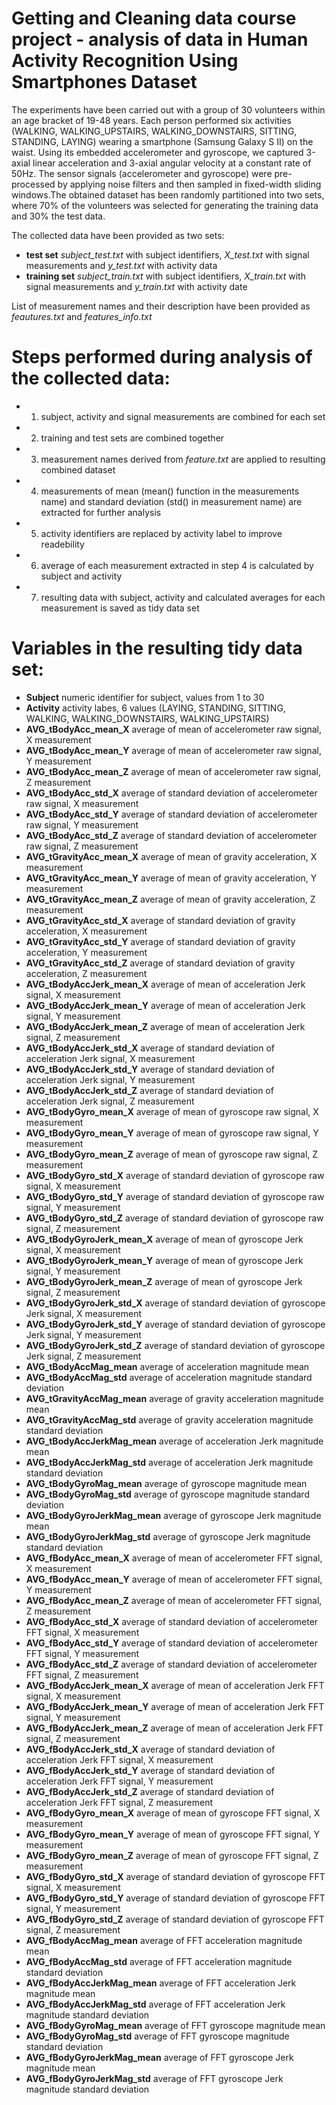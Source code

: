 # Getting and Cleaning data course project - analysis of data in Human Activity Recognition Using Smartphones Dataset

The experiments have been carried out with a group of 30 volunteers within an age bracket of 19-48 years. Each person performed six activities (WALKING, WALKING_UPSTAIRS, WALKING_DOWNSTAIRS, SITTING, STANDING, LAYING) wearing a smartphone (Samsung Galaxy S II) on the waist. Using its embedded accelerometer and gyroscope, we captured 3-axial linear acceleration and 3-axial angular velocity at a constant rate of 50Hz.  The sensor signals (accelerometer and gyroscope) were pre-processed by applying noise filters and then sampled in fixed-width sliding windows.The obtained dataset has been randomly partitioned into two sets, where 70% of the volunteers was selected for generating the training data and 30% the test data.

The collected data have been provided as two sets:

- **test set** *subject_test.txt* with subject identifiers, *X_test.txt* with signal measurements and *y_test.txt* with activity data 
- **training set** *subject_train.txt* with subject identifiers, *X_train.txt* with signal measurements and *y_train.txt* with activity date

List of measurement names and their description have been provided as *feautures.txt* and *features_info.txt*  

# Steps performed during analysis of the collected data:
- 1. subject, activity and signal measurements are combined for each set
- 2. training and test sets are combined together
- 3. measurement names derived from *feature.txt* are applied to resulting combined dataset
- 4. measurements of mean (mean() function in the measurements name) and standard deviation (std() in measurement name) are extracted for further analysis
- 5. activity identifiers are replaced by activity label to improve readebility
- 6. average of each measurement extracted in step 4 is calculated by subject and activity
- 7. resulting data with subject, activity and calculated averages for each measurement is saved as tidy data set


# Variables in the resulting tidy data set:
 - **Subject** numeric identifier for subject, values from 1 to 30
 - **Activity** activity labes, 6 values (LAYING, STANDING, SITTING, WALKING, WALKING_DOWNSTAIRS, WALKING_UPSTAIRS)
 - **AVG_tBodyAcc_mean_X** average of mean of accelerometer raw signal, X measurement
 - **AVG_tBodyAcc_mean_Y** average of mean of accelerometer raw signal, Y measurement
 - **AVG_tBodyAcc_mean_Z** average of mean of accelerometer raw signal, Z measurement
 - **AVG_tBodyAcc_std_X** average of standard deviation of accelerometer raw signal, X measurement
 - **AVG_tBodyAcc_std_Y** average of standard deviation of accelerometer raw signal, Y measurement
 - **AVG_tBodyAcc_std_Z** average of standard deviation of accelerometer raw signal, Z measurement
 - **AVG_tGravityAcc_mean_X** average of mean of gravity acceleration, X measurement
 - **AVG_tGravityAcc_mean_Y** average of mean of gravity acceleration, Y measurement
 - **AVG_tGravityAcc_mean_Z** average of mean of gravity acceleration, Z measurement
 - **AVG_tGravityAcc_std_X** average of standard deviation of gravity acceleration, X measurement
 - **AVG_tGravityAcc_std_Y** average of standard deviation of gravity acceleration, Y measurement
 - **AVG_tGravityAcc_std_Z** average of standard deviation of gravity acceleration, Z measurement
 - **AVG_tBodyAccJerk_mean_X** average of mean of acceleration Jerk signal, X measurement
 - **AVG_tBodyAccJerk_mean_Y** average of mean of acceleration Jerk signal, Y measurement
 - **AVG_tBodyAccJerk_mean_Z** average of mean of acceleration Jerk signal, Z measurement
 - **AVG_tBodyAccJerk_std_X** average of standard deviation of acceleration Jerk signal, X measurement
 - **AVG_tBodyAccJerk_std_Y** average of standard deviation of acceleration Jerk signal, Y measurement
 - **AVG_tBodyAccJerk_std_Z** average of standard deviation of acceleration Jerk signal, Z measurement
 - **AVG_tBodyGyro_mean_X** average of mean of gyroscope raw signal, X measurement
 - **AVG_tBodyGyro_mean_Y** average of mean of gyroscope raw signal, Y measurement
 - **AVG_tBodyGyro_mean_Z** average of mean of gyroscope raw signal, Z measurement
 - **AVG_tBodyGyro_std_X** average of standard deviation of gyroscope raw signal, X measurement
 - **AVG_tBodyGyro_std_Y** average of standard deviation of gyroscope raw signal, Y measurement
 - **AVG_tBodyGyro_std_Z** average of standard deviation of gyroscope raw signal, Z measurement
 - **AVG_tBodyGyroJerk_mean_X** average of mean of gyroscope Jerk signal, X measurement
 - **AVG_tBodyGyroJerk_mean_Y** average of mean of gyroscope Jerk signal, Y measurement
 - **AVG_tBodyGyroJerk_mean_Z** average of mean of gyroscope Jerk signal, Z measurement
 - **AVG_tBodyGyroJerk_std_X** average of standard deviation of gyroscope Jerk signal, X measurement
 - **AVG_tBodyGyroJerk_std_Y** average of standard deviation of gyroscope Jerk signal, Y measurement
 - **AVG_tBodyGyroJerk_std_Z** average of standard deviation of gyroscope Jerk signal, Z measurement
 - **AVG_tBodyAccMag_mean** average of acceleration magnitude mean
 - **AVG_tBodyAccMag_std** average of acceleration magnitude standard deviation
 - **AVG_tGravityAccMag_mean** average of gravity acceleration magnitude mean
 - **AVG_tGravityAccMag_std** average of gravity acceleration magnitude standard deviation
 - **AVG_tBodyAccJerkMag_mean** average of acceleration Jerk magnitude mean
 - **AVG_tBodyAccJerkMag_std** average of acceleration Jerk magnitude standard deviation
 - **AVG_tBodyGyroMag_mean** average of gyroscope magnitude mean
 - **AVG_tBodyGyroMag_std** average of gyroscope magnitude standard deviation
 - **AVG_tBodyGyroJerkMag_mean** average of gyroscope Jerk magnitude mean
 - **AVG_tBodyGyroJerkMag_std** average of gyroscope Jerk magnitude standard deviation
 - **AVG_fBodyAcc_mean_X** average of mean of accelerometer FFT signal, X measurement
 - **AVG_fBodyAcc_mean_Y** average of mean of accelerometer FFT signal, Y measurement
 - **AVG_fBodyAcc_mean_Z** average of mean of accelerometer FFT signal, Z measurement
 - **AVG_fBodyAcc_std_X** average of standard deviation of accelerometer FFT signal, X measurement
 - **AVG_fBodyAcc_std_Y** average of standard deviation of accelerometer FFT signal, Y measurement
 - **AVG_fBodyAcc_std_Z** average of standard deviation of accelerometer FFT signal, Z measurement
 - **AVG_fBodyAccJerk_mean_X** average of mean of acceleration Jerk FFT signal, X measurement
 - **AVG_fBodyAccJerk_mean_Y** average of mean of acceleration Jerk FFT signal, Y measurement
 - **AVG_fBodyAccJerk_mean_Z** average of mean of acceleration Jerk FFT signal, Z measurement
 - **AVG_fBodyAccJerk_std_X** average of standard deviation of acceleration Jerk FFT signal, X measurement
 - **AVG_fBodyAccJerk_std_Y** average of standard deviation of acceleration Jerk FFT signal, Y measurement
 - **AVG_fBodyAccJerk_std_Z** average of standard deviation of acceleration Jerk FFT signal, Z measurement
 - **AVG_fBodyGyro_mean_X** average of mean of gyroscope FFT signal, X measurement
 - **AVG_fBodyGyro_mean_Y** average of mean of gyroscope FFT signal, Y measurement
 - **AVG_fBodyGyro_mean_Z** average of mean of gyroscope FFT signal, Z measurement
 - **AVG_fBodyGyro_std_X** average of standard deviation of gyroscope FFT signal, X measurement
 - **AVG_fBodyGyro_std_Y** average of standard deviation of gyroscope FFT signal, Y measurement
 - **AVG_fBodyGyro_std_Z** average of standard deviation of gyroscope FFT signal, Z measurement
 - **AVG_fBodyAccMag_mean** average of FFT acceleration magnitude mean
 - **AVG_fBodyAccMag_std** average of FFT acceleration magnitude standard deviation
 - **AVG_fBodyAccJerkMag_mean** average of FFT acceleration Jerk magnitude mean
 - **AVG_fBodyAccJerkMag_std** average of FFT acceleration Jerk magnitude standard deviation
 - **AVG_fBodyGyroMag_mean** average of FFT gyroscope magnitude mean
 - **AVG_fBodyGyroMag_std** average of FFT gyroscope magnitude standard deviation
 - **AVG_fBodyGyroJerkMag_mean** average of FFT gyroscope Jerk magnitude mean
 - **AVG_fBodyGyroJerkMag_std** average of FFT gyroscope Jerk magnitude standard deviation



